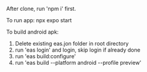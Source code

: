 After clone, run 'npm i' first.

To run app:
npx expo start

To build android apk:

1.  Delete existing eas.jon folder in root directory
2.  run 'eas login' and login, skip login if already done
3.  run 'eas build:configure'
4.  run 'eas build --platform android --profile preview'
